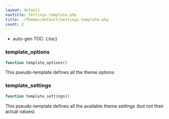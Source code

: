 ```yaml
---
layout: default
navtitle: Settings.template.php
title: ./Themes/default/Settings.template.php
count: 2
---
```

* auto-gen TOC:
{:toc}
### template_options

```php
function template_options()
```
This pseudo-template defines all the theme options



### template_settings

```php
function template_settings()
```
This pseudo-template defines all the available theme settings (but not their actual values)



